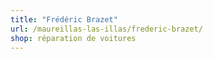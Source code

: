 ```yaml
---
title: "Frédéric Brazet"
url: /maureillas-las-illas/frederic-brazet/
shop: réparation de voitures
---
```


